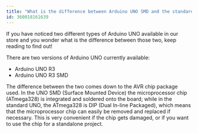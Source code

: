 ```yaml
---
title: "What is the difference between Arduino UNO SMD and the standard UNO"
id: 360018161639
---
```


If you have noticed two different types of Arduino UNO available in our store and you wonder what is the difference between those two, keep reading to find out!

There are two versions of Arduino UNO currently available:

* Arduino UNO R3
* Arduino UNO R3 SMD

The difference between the two comes down to the AVR chip package used. In the UNO SMD (Surface Mounted Device) the microprocessor chip (ATmega328) is integrated and soldered onto the board; while in the standard UNO, the ATmega328 is DIP (Dual In-line Packaged), which means that the microprocessor chip can easily be removed and replaced if necessary. This is very convenient if the chip gets damaged, or if you want to use the chip for a standalone project.
